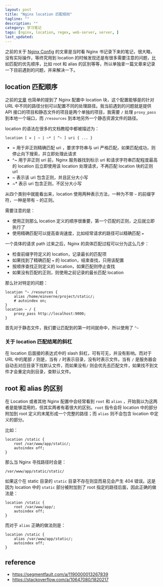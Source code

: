 ```yaml
---
layout: post
title: "Nginx location 匹配规则"
tagline: ""
description: ""
category: 学习笔记
tags: [nginx, location, regex, web-server, server, ]
last_updated:
---
```


之前的关于 [Nginx Config](/post/2017/10/nginx-conf.html) 的文章是当时看 Nginx 书记录下来的笔记，很大略，没有实际操作，等终究用到 location 的时候发现还是有很多需要注意的问题，比如匹配的优先顺序，比如 root 和 alias 的区别等等，所以单独拿一篇文章来记录一下目前遇到的问题，并来解决一下。

## location 匹配顺序

之前的[文章](/post/2017/10/nginx-conf.html) 也简单的提到了 Nginx 配置中 location 块，这个配置能够是的针对 URL 中不同的路径分别可以配置不同的处理路径。我当前遇到的问题就是提供 API 接口的项目和静态文件的项目是两个单独的项目，我需要 `/` 处理 `proxy_pass` 到本地一个端口，而 `/resources` 到本地另外一个静态资源文件的路径。

location 的语法在很多的文档教程中都被描述为：

    location [ = | ~ | ~* | ^~ ] uri { ... }

- = 用于非正则精确匹配 uri ，要求字符串与 uri 严格匹配，如果匹配成功，则停止向下搜索，并立即处理此请求
- ^~ 用于非正则 uri 前，Nginx 服务器找到标示 uri 和请求字符串匹配程度最高的 location 后立即使用该 location 处理请求，不再匹配 location 块的正则 url
- ~ 表示该 uri 包含正则，并且区分大小写
- ~* 表示 uri 包含正则，不区分大小写

从四个类别中就能看出来，location 使用两种表示方法，一种为不带 `~` 的前缀字符，一种是带有 `~` 的正则。

需要注意的是：

- 使用正则那么 location 定义的顺序很重要，第一个匹配的正则，之后就立即执行了
- 使用精确匹配可以提高查询速度，比如经常请求的路径可以精确匹配 `=`

一个具体的请求 path 过来之后，Nginx 的具体匹配过程可以分为这么几步：

- 检查前缀字符定义的 location，记录最长的匹配项
- 如果找到了精确匹配 `=` 的 location，结束查找，只用该配置
- 按顺序查找正则定义的 location，如果匹配则停止查找
- 如果没有匹配的正则，则使用之前记录的最长匹配 location

那么针对特定的问题：

    location ^~ /resources {
        alias /home/einverne/project/static/;
        # autoindex on;
    }
	location ~ / {
        proxy_pass http://localhost:9000;
    }

首先对于静态文件，我们要让匹配到的第一时间就命中，所以使用了 `^~`


### 关于 location 匹配结尾的斜杠
在 location 后面接的表达式中的 slash 斜杠，可有可无，并没有影响。而对于 URL 中的尾部 `/` 则是，当有 `/` 时表示目录，没有时表示文件。当有 `/` 是服务器会自动去对应目录下找默认文件，而如果没有`/` 则会优先去匹配文件，如果找不到文件才会重定向到目录，查默认文件。

## root 和 alias 的区别
在 Location 或者其他 Nginx 配置中会经常看到 `root` 和 `alias` ，开始我以为这两者是能够混用的，但其实两者有着很大的区别。`root` 指令会将 location 中的部分附加到 root 定义的末尾形成一个完整的路径；而 `alias` 则不会包含 location 中定义的部分。

比如：

    location /static {
        root /var/www/app/static/;
        autoindex off;
    }

那么当 Nginx 寻找路径时会是：

    /var/www/app/static/static/

如果这个在 static 目录的 `static` 目录不存在则显而易见会产生 404 错误。这是因为 location 中的 `static` 部分被附加到了 root 指定的路径后面，因此正确的做法是：

    location /static {
        root /var/www/app/;
        autoindex off;
    }

而对于 `alias` 正确的做法则是：

    location /static {
        alias /var/www/app/static/;
        autoindex off;
    }

## reference

- https://segmentfault.com/a/1190000013267839
- <https://stackoverflow.com/a/10647080/1820217>
